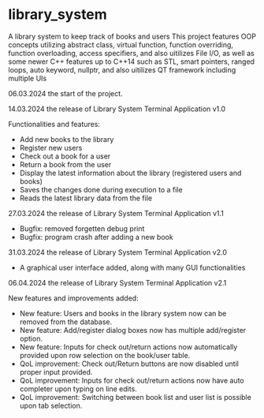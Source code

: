 # library_system
A library system to keep track of books and users
This project features OOP concepts utilizing abstract class, virtual function, function overriding, function overloading, access specifiers,
and also uitilizes File I/O, as well as some newer C++ features up to C++14 such as STL, smart pointers, ranged loops, auto keyword, nullptr,
and also uitilizes QT framework including multiple UIs

06.03.2024 the start of the project.

14.03.2024 the release of Library System Terminal Application v1.0

Functionalities and features:
- Add new books to the library
- Register new users
- Check out a book for a user
- Return a book from the user
- Display the latest information about the library (registered users and books)
- Saves the changes done during execution to a file
- Reads the latest library data from the file

27.03.2024 the release of Library System Terminal Application v1.1
- Bugfix: removed forgetten debug print
- Bugfix: program crash after adding a new book

31.03.2024 the release of Library System Terminal Application v2.0
- A graphical user interface added, along with many GUI functionalities

06.04.2024 the release of Library System Terminal Application v2.1

New features and improvements added:
- New feature: Users and books in the library system now can be removed from the database.
- New feature: Add/register dialog boxes now has multiple add/register option.
- New feature: Inputs for check out/return actions now automatically provided upon row selection on the book/user table.
- QoL improvement: Check out/Return buttons are now disabled until proper input provided.
- QoL improvement: Inputs for check out/return actions now have auto completer upon typing on line edits.
- QoL improvement: Switching between book list and user list is possible upon tab selection.
